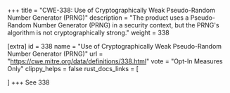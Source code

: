 +++
title = "CWE-338: Use of Cryptographically Weak Pseudo-Random Number Generator (PRNG)"
description	= "The product uses a Pseudo-Random Number Generator (PRNG) in a security context, but the PRNG's algorithm is not cryptographically strong."
weight = 338

[extra]
id = 338
name = "Use of Cryptographically Weak Pseudo-Random Number Generator (PRNG)"
url = "https://cwe.mitre.org/data/definitions/338.html"
vote = "Opt-In Measures Only"
clippy_helps = false
rust_docs_links = [
	
]
+++
See 338
